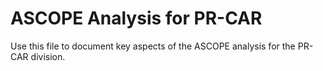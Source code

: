 # ASCOPE Analysis for PR-CAR

Use this file to document key aspects of the ASCOPE analysis for the PR-CAR division.
